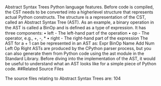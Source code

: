 Abstract Syntax Trees Python language features. Before code is compiled, the CST needs to be converted into a higherlevel structure that represents actual Python constructs. The structure is a representation of the CST, called an Abstract Syntax Tree (AST). As an example, a binary operation in the AST is called a  BinOp  and is deﬁned as a type of expression. It has three components: •  left  - The left-hand part of the operation •  op  - The operator, e.g., +, -, * •  right  - The right-hand part of the expression The AST for  a + 1  can be represented in an AST as: Expr BinOp Name Add Num Left Op Right ASTs are produced by the CPython parser process, but you can also generate them from Python code using the  ast  module in the Standard Library. Before diving into the implementation of the AST, it would be useful to understand what an AST looks like for a simple piece of Python code. 
##Related Source Files 

 The source ﬁles relating to Abstract Syntax Trees are: 104